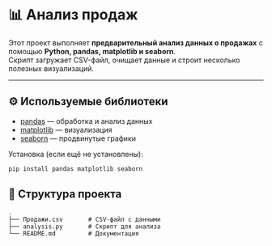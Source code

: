 # 📊 Анализ продаж

Этот проект выполняет **предварительный анализ данных о продажах** с помощью **Python, pandas, matplotlib и seaborn**.  
Скрипт загружает CSV-файл, очищает данные и строит несколько полезных визуализаций.

---

## ⚙️ Используемые библиотеки
- [pandas](https://pandas.pydata.org/) — обработка и анализ данных  
- [matplotlib](https://matplotlib.org/) — визуализация  
- [seaborn](https://seaborn.pydata.org/) — продвинутые графики  

Установка (если ещё не установлены):
```bash
pip install pandas matplotlib seaborn
```

## 📂 Структура проекта
```
.
├── Продажи.csv       # CSV-файл с данными
├── analysis.py       # Скрипт для анализа
└── README.md         # Документация
```
